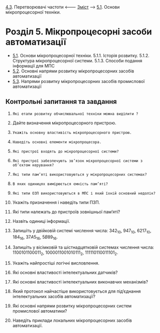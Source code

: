 [4.3](4_3.md). Перетворювачі частоти <--- [Зміст](README.md) --> [5.1](5_1.md). Основи мікропроцесорної техніки.

# Розділ 5. Мікропроцесорні засоби автоматизації 

- [5.1](5_1.md). Основи мікропроцесорної техніки. 5.1.1. Історія розвитку. 5.1.2. Структура мікропроцесорної системи. 5.1.3. Способи подання інформації для МПС
- [5.2](5_2.md). Основні напрями розвитку мікропроцесорних засобів автоматизації
- [5.3](5_3.md). Напрями розвитку мікропроцесорних засобів промислової автоматизації

## Контрольні запитання та завдання

1.     Які етапи розвитку обчислювальної техніки можна виділити ?

2.    Дайте визначення мікропроцесорного пристрою.

3.     Укажіть основну властивість мікропроцесорного пристрою.

4.     Наведіть основні елементи мікропроцесора.

5.     Які пристрої входять до мікропроцесорної системи?

6.     Які пристрої забезпечують зв’язок мікропроцесорної системи з  об’єктом керування?

7.     Які типи пам’яті використовуються у мікропроцесорних системах?

8.     В яких одиницях вимірюється ємність пам’яті?

9.     Які типи ОЗП використовуються в МПС і який їхній основний недолік?

10.   Укажіть призначення і наведіть типи ПЗП.

11.  Які типи належать до пристроїв зовнішньої пам’яті?

12.   Назвіть одиниці інформації.

13.  Запишіть у двійковій системі числення числа:  $342_{10}$, $947_{10}$, $6217_{10}$, $184_{16}$, $37А5_{16}$, $5В89_{16}$.

14.  Запишіть у вісімковій та шістнадцятковій системах числення числа: $1100101100011_2$, $1000011001010111_2$, $111110110011101_2$.

15.   Укажіть найпростіші логічні висловлення.

16.   Які основні властивості інтелектуальних датчиків?

17.   Які основні властивості інтелектуальних виконавчих механізмів?

18.   Який протокол найчастіше використовується для під’єднання інтелектуальних засобів автоматизації?

19.   Які основні напрями розвитку мікропроцесорних систем промислової автоматики?

20.   Наведіть приклади локальних мікропроцесорних засобів автоматизації.